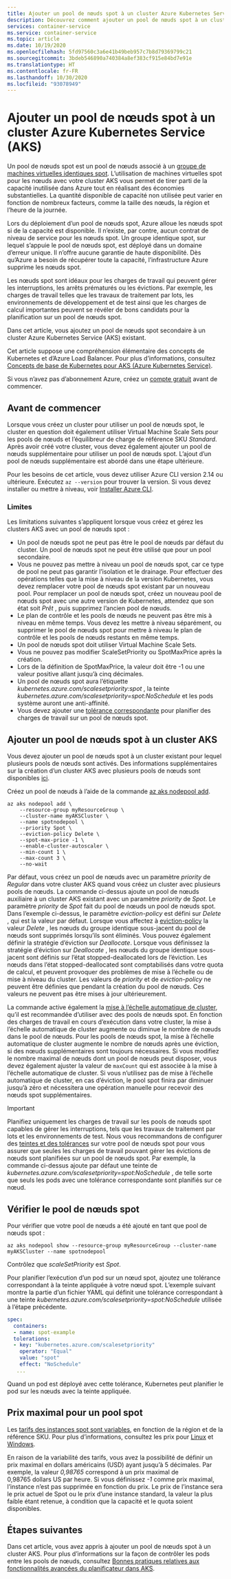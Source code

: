 ```yaml
---
title: Ajouter un pool de nœuds spot à un cluster Azure Kubernetes Service (AKS)
description: Découvrez comment ajouter un pool de nœuds spot à un cluster Azure Kubernetes Service (AKS).
services: container-service
ms.service: container-service
ms.topic: article
ms.date: 10/19/2020
ms.openlocfilehash: 5fd97560c3a6e41b49beb957c7b8d79369799c21
ms.sourcegitcommit: 3bdeb546890a740384a8ef383cf915e84bd7e91e
ms.translationtype: HT
ms.contentlocale: fr-FR
ms.lasthandoff: 10/30/2020
ms.locfileid: "93078949"
---
```

# <a name="add-a-spot-node-pool-to-an-azure-kubernetes-service-aks-cluster"></a>Ajouter un pool de nœuds spot à un cluster Azure Kubernetes Service (AKS)

Un pool de nœuds spot est un pool de nœuds associé à un [groupe de machines virtuelles identiques spot][vmss-spot]. L’utilisation de machines virtuelles spot pour les nœuds avec votre cluster AKS vous permet de tirer parti de la capacité inutilisée dans Azure tout en réalisant des économies substantielles. La quantité disponible de capacité non utilisée peut varier en fonction de nombreux facteurs, comme la taille des nœuds, la région et l’heure de la journée.

Lors du déploiement d’un pool de nœuds spot, Azure alloue les nœuds spot si de la capacité est disponible. Il n’existe, par contre, aucun contrat de niveau de service pour les nœuds spot. Un groupe identique spot, sur lequel s’appuie le pool de nœuds spot, est déployé dans un domaine d’erreur unique. Il n’offre aucune garantie de haute disponibilité. Dès qu’Azure a besoin de récupérer toute la capacité, l’infrastructure Azure supprime les nœuds spot.

Les nœuds spot sont idéaux pour les charges de travail qui peuvent gérer les interruptions, les arrêts prématurés ou les évictions. Par exemple, les charges de travail telles que les travaux de traitement par lots, les environnements de développement et de test ainsi que les charges de calcul importantes peuvent se révéler de bons candidats pour la planification sur un pool de nœuds spot.

Dans cet article, vous ajoutez un pool de nœuds spot secondaire à un cluster Azure Kubernetes Service (AKS) existant.

Cet article suppose une compréhension élémentaire des concepts de Kubernetes et d’Azure Load Balancer. Pour plus d’informations, consultez [Concepts de base de Kubernetes pour AKS (Azure Kubernetes Service)][kubernetes-concepts].

Si vous n’avez pas d’abonnement Azure, créez un [compte gratuit](https://azure.microsoft.com/free/?WT.mc_id=A261C142F) avant de commencer.

## <a name="before-you-begin"></a>Avant de commencer

Lorsque vous créez un cluster pour utiliser un pool de nœuds spot, le cluster en question doit également utiliser Virtual Machine Scale Sets pour les pools de nœuds et l’équilibreur de charge de référence SKU *Standard*. Après avoir créé votre cluster, vous devez également ajouter un pool de nœuds supplémentaire pour utiliser un pool de nœuds spot. L’ajout d’un pool de nœuds supplémentaire est abordé dans une étape ultérieure.

Pour les besoins de cet article, vous devez utiliser Azure CLI version 2.14 ou ultérieure. Exécutez `az --version` pour trouver la version. Si vous devez installer ou mettre à niveau, voir [Installer Azure CLI][azure-cli-install].

### <a name="limitations"></a>Limites

Les limitations suivantes s’appliquent lorsque vous créez et gérez les clusters AKS avec un pool de nœuds spot :

* Un pool de nœuds spot ne peut pas être le pool de nœuds par défaut du cluster. Un pool de nœuds spot ne peut être utilisé que pour un pool secondaire.
* Vous ne pouvez pas mettre à niveau un pool de nœuds spot, car ce type de pool ne peut pas garantir l’isolation et le drainage. Pour effectuer des opérations telles que la mise à niveau de la version Kubernetes, vous devez remplacer votre pool de nœuds spot existant par un nouveau pool. Pour remplacer un pool de nœuds spot, créez un nouveau pool de nœuds spot avec une autre version de Kubernetes, attendez que son état soit *Prêt* , puis supprimez l’ancien pool de nœuds.
* Le plan de contrôle et les pools de nœuds ne peuvent pas être mis à niveau en même temps. Vous devez les mettre à niveau séparément, ou supprimer le pool de nœuds spot pour mettre à niveau le plan de contrôle et les pools de nœuds restants en même temps.
* Un pool de nœuds spot doit utiliser Virtual Machine Scale Sets.
* Vous ne pouvez pas modifier ScaleSetPriority ou SpotMaxPrice après la création.
* Lors de la définition de SpotMaxPrice, la valeur doit être -1 ou une valeur positive allant jusqu’à cinq décimales.
* Un pool de nœuds spot aura l’étiquette *kubernetes.azure.com/scalesetpriority:spot* , la teinte *kubernetes.azure.com/scalesetpriority=spot:NoSchedule* et les pods système auront une anti-affinité.
* Vous devez ajouter une [tolérance correspondante][spot-toleration] pour planifier des charges de travail sur un pool de nœuds spot.

## <a name="add-a-spot-node-pool-to-an-aks-cluster"></a>Ajouter un pool de nœuds spot à un cluster AKS

Vous devez ajouter un pool de nœuds spot à un cluster existant pour lequel plusieurs pools de nœuds sont activés. Des informations supplémentaires sur la création d’un cluster AKS avec plusieurs pools de nœuds sont disponibles [ici][use-multiple-node-pools].

Créez un pool de nœuds à l’aide de la commande [az aks nodepool add][az-aks-nodepool-add].
```azurecli-interactive
az aks nodepool add \
    --resource-group myResourceGroup \
    --cluster-name myAKSCluster \
    --name spotnodepool \
    --priority Spot \
    --eviction-policy Delete \
    --spot-max-price -1 \
    --enable-cluster-autoscaler \
    --min-count 1 \
    --max-count 3 \
    --no-wait
```

Par défaut, vous créez un pool de nœuds avec un paramètre *priority* de *Regular* dans votre cluster AKS quand vous créez un cluster avec plusieurs pools de nœuds. La commande ci-dessus ajoute un pool de nœuds auxiliaire à un cluster AKS existant avec un paramètre *priority* de *Spot*. Le paramètre *priority* de *Spot* fait du pool de nœuds un pool de nœuds spot. Dans l’exemple ci-dessus, le paramètre *eviction-policy* est défini sur *Delete* , qui est la valeur par défaut. Lorsque vous affectez à [eviction-policy][eviction-policy] la valeur *Delete* , les nœuds du groupe identique sous-jacent du pool de nœuds sont supprimés lorsqu’ils sont éliminés. Vous pouvez également définir la stratégie d’éviction sur *Deallocate*. Lorsque vous définissez la stratégie d’éviction sur *Deallocate* , les nœuds du groupe identique sous-jacent sont définis sur l’état stopped-deallocated lors de l’éviction. Les nœuds dans l’état stopped-deallocated sont comptabilisés dans votre quota de calcul, et peuvent provoquer des problèmes de mise à l’échelle ou de mise à niveau du cluster. Les valeurs de *priority* et de *eviction-policy* ne peuvent être définies que pendant la création du pool de nœuds. Ces valeurs ne peuvent pas être mises à jour ultérieurement.

La commande active également la [mise à l’échelle automatique de cluster][cluster-autoscaler], qu’il est recommandée d’utiliser avec des pools de nœuds spot. En fonction des charges de travail en cours d’exécution dans votre cluster, la mise à l’échelle automatique de cluster augmente ou diminue le nombre de nœuds dans le pool de nœuds. Pour les pools de nœuds spot, la mise à l’échelle automatique de cluster augmente le nombre de nœuds après une éviction, si des nœuds supplémentaires sont toujours nécessaires. Si vous modifiez le nombre maximal de nœuds dont un pool de nœuds peut disposer, vous devez également ajuster la valeur de `maxCount` qui est associée à la mise à l’échelle automatique de cluster. Si vous n’utilisez pas de mise à l’échelle automatique de cluster, en cas d’éviction, le pool spot finira par diminuer jusqu’à zéro et nécessitera une opération manuelle pour recevoir des nœuds spot supplémentaires.

> [!Important]
> Planifiez uniquement les charges de travail sur les pools de nœuds spot capables de gérer les interruptions, tels que les travaux de traitement par lots et les environnements de test. Nous vous recommandons de configurer des [teintes et des tolérances][taints-tolerations] sur votre pool de nœuds spot pour vous assurer que seules les charges de travail pouvant gérer les évictions de nœuds sont planifiées sur un pool de nœuds spot. Par exemple, la commande ci-dessus ajoute par défaut une teinte de *kubernetes.azure.com/scalesetpriority=spot:NoSchedule* , de telle sorte que seuls les pods avec une tolérance correspondante sont planifiés sur ce nœud.

## <a name="verify-the-spot-node-pool"></a>Vérifier le pool de nœuds spot

Pour vérifier que votre pool de nœuds a été ajouté en tant que pool de nœuds spot :

```azurecli
az aks nodepool show --resource-group myResourceGroup --cluster-name myAKSCluster --name spotnodepool
```

Contrôlez que *scaleSetPriority* est *Spot*.

Pour planifier l’exécution d’un pod sur un nœud spot, ajoutez une tolérance correspondant à la teinte appliquée à votre nœud spot. L’exemple suivant montre la partie d’un fichier YAML qui définit une tolérance correspondant à une teinte *kubernetes.azure.com/scalesetpriority=spot:NoSchedule* utilisée à l’étape précédente.

```yaml
spec:
  containers:
  - name: spot-example
  tolerations:
  - key: "kubernetes.azure.com/scalesetpriority"
    operator: "Equal"
    value: "spot"
    effect: "NoSchedule"
   ...
```

Quand un pod est déployé avec cette tolérance, Kubernetes peut planifier le pod sur les nœuds avec la teinte appliquée.

## <a name="max-price-for-a-spot-pool"></a>Prix maximal pour un pool spot
Les [tarifs des instances spot sont variables][pricing-spot], en fonction de la région et de la référence SKU. Pour plus d’informations, consultez les prix pour [Linux][pricing-linux] et [Windows][pricing-windows].

En raison de la variabilité des tarifs, vous avez la possibilité de définir un prix maximal en dollars américains (USD) ayant jusqu’à 5 décimales. Par exemple, la valeur *0,98765* correspond à un prix maximal de 0,98765 dollars US par heure. Si vous définissez *-1* comme prix maximal, l’instance n’est pas supprimée en fonction du prix. Le prix de l’instance sera le prix actuel de Spot ou le prix d’une instance standard, la valeur la plus faible étant retenue, à condition que la capacité et le quota soient disponibles.

## <a name="next-steps"></a>Étapes suivantes

Dans cet article, vous avez appris à ajouter un pool de nœuds spot à un cluster AKS. Pour plus d’informations sur la façon de contrôler les pods entre les pools de nœuds, consultez [Bonnes pratiques relatives aux fonctionnalités avancées du planificateur dans AKS][operator-best-practices-advanced-scheduler].

<!-- LINKS - External -->
[kubernetes-services]: https://kubernetes.io/docs/concepts/services-networking/service/

<!-- LINKS - Internal -->
[aks-support-policies]: support-policies.md
[aks-faq]: faq.md
[azure-cli-install]: /cli/azure/install-azure-cli
[az-aks-nodepool-add]: /cli/azure/aks/nodepool?view=azure-cli-latest#az-aks-nodepool-add
[cluster-autoscaler]: cluster-autoscaler.md
[eviction-policy]: ../virtual-machine-scale-sets/use-spot.md#eviction-policy
[kubernetes-concepts]: concepts-clusters-workloads.md
[operator-best-practices-advanced-scheduler]: operator-best-practices-advanced-scheduler.md
[pricing-linux]: https://azure.microsoft.com/pricing/details/virtual-machine-scale-sets/linux/
[pricing-spot]: ../virtual-machine-scale-sets/use-spot.md#pricing
[pricing-windows]: https://azure.microsoft.com/pricing/details/virtual-machine-scale-sets/windows/
[spot-toleration]: #verify-the-spot-node-pool
[taints-tolerations]: operator-best-practices-advanced-scheduler.md#provide-dedicated-nodes-using-taints-and-tolerations
[use-multiple-node-pools]: use-multiple-node-pools.md
[vmss-spot]: ../virtual-machine-scale-sets/use-spot.md